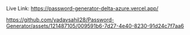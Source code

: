 Live Link: https://password-generator-delta-azure.vercel.app/

https://github.com/yadavsahil28/Password-Generator/assets/121487105/009591b6-7d27-4e40-8230-91d24c7f7aa6
